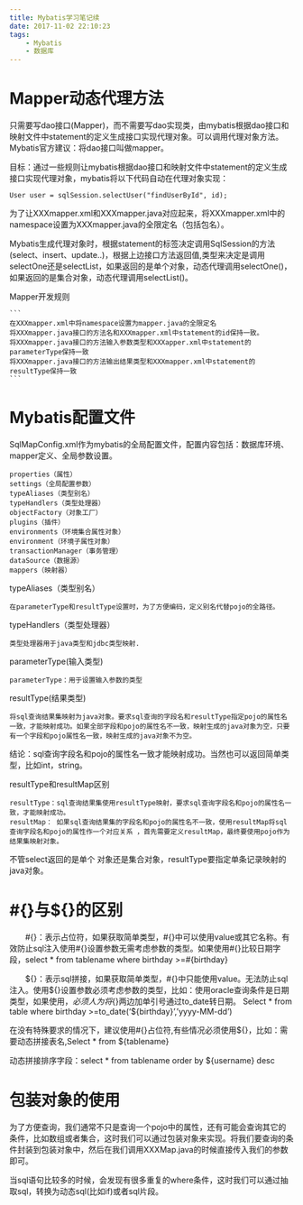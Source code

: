 ```yaml
---
title: Mybatis学习笔记续
date: 2017-11-02 22:10:23
tags:
	- Mybatis
	- 数据库
---
```


# Mapper动态代理方法
只需要写dao接口(Mapper)，而不需要写dao实现类，由mybatis根据dao接口和映射文件中statement的定义生成接口实现代理对象。可以调用代理对象方法。
Mybatis官方建议：将dao接口叫做mapper。

目标：通过一些规则让mybatis根据dao接口和映射文件中statement的定义生成接口实现代理对象，mybatis将以下代码自动在代理对象实现：

	User user = sqlSession.selectUser("findUserById", id);

为了让XXXmapper.xml和XXXmapper.java对应起来，将XXXmapper.xml中的namespace设置为XXXmapper.java的全限定名（包括包名）。

<!-- more -->

Mybatis生成代理对象时，根据statement的标签决定调用SqlSession的方法(select、insert、update..)，根据上边接口方法返回值,类型来决定是调用
selectOne还是selectList，如果返回的是单个对象，动态代理调用selectOne()，如果返回的是集合对象，动态代理调用selectList()。

Mapper开发规则

	```
	在XXXmapper.xml中将namespace设置为mapper.java的全限定名
	将XXXmapper.java接口的方法名和XXXmapper.xml中statement的id保持一致。
	将XXXmapper.java接口的方法输入参数类型和XXXapper.xml中statement的parameterType保持一致
	将XXXmapper.java接口的方法输出结果类型和XXXmapper.xml中statement的resultType保持一致
	```

# Mybatis配置文件
SqlMapConfig.xml作为mybatis的全局配置文件，配置内容包括：数据库环境、mapper定义、全局参数设置。
	
	properties（属性）
	settings（全局配置参数）
	typeAliases（类型别名）
	typeHandlers（类型处理器）
	objectFactory（对象工厂）
	plugins（插件）
	environments（环境集合属性对象）
	environment（环境子属性对象）
	transactionManager（事务管理）
	dataSource（数据源）
	mappers（映射器）

typeAliases（类型别名）
	
	在parameterType和resultType设置时，为了方便编码，定义别名代替pojo的全路径。

typeHandlers（类型处理器）
	
	类型处理器用于java类型和jdbc类型映射.

parameterType(输入类型)

	parameterType：用于设置输入参数的类型

resultType(结果类型)

	将sql查询结果集映射为java对象。要求sql查询的字段名和resultType指定pojo的属性名一致，才能映射成功。如果全部字段和pojo的属性名不一致，映射生成的java对象为空，只要有一个字段和pojo属性名一致，映射生成的java对象不为空。
结论：sql查询字段名和pojo的属性名一致才能映射成功。当然也可以返回简单类型，比如int，string。

resultType和resultMap区别
	
	resultType：sql查询结果集使用resultType映射，要求sql查询字段名和pojo的属性名一致，才能映射成功。
	resultMap： 如果sql查询结果集的字段名和pojo的属性名不一致，使用resultMap将sql查询字段名和pojo的属性作一个对应关系 ，首先需要定义resultMap，最终要使用pojo作为结果集映射对象。

不管select返回的是单个 对象还是集合对象，resultType要指定单条记录映射的java对象。

# \#{}与${}的区别
&emsp;&emsp;\#{}：表示占位符，如果获取简单类型，#{}中可以使用value或其它名称。有效防止sql注入使用#{}设置参数无需考虑参数的类型。如果使用#{}比较日期字段，select * from tablename where birthday >=#{birthday}

&emsp;&emsp;${}：表示sql拼接，如果获取简单类型，#{}中只能使用value。无法防止sql注入。使用${}设置参数必须考虑参数的类型，比如：使用oracle查询条件是日期类型，如果使用${}，必须人为将${}两边加单引号通过to_date转日期。
Select * from table where birthday >=to_date(‘${birthday}’,’yyyy-MM-dd’)

在没有特殊要求的情况下，建议使用#{}占位符,有些情况必须使用${}，比如：需要动态拼接表名,Select * from ${tablename}

动态拼接排序字段：select * from tablename order by ${username} desc


# 包装对象的使用
为了方便查询，我们通常不只是查询一个pojo中的属性，还有可能会查询其它的条件，比如数组或者集合，这时我们可以通过包装对象来实现。将我们要查询的条件封装到包装对象中，然后在我们调用XXXMap.java的时候直接传入我们的参数即可。

当sql语句比较多的时候，会发现有很多重复的where条件，这时我们可以通过抽取sql，转换为动态sql(比如if)或者sql片段。





















